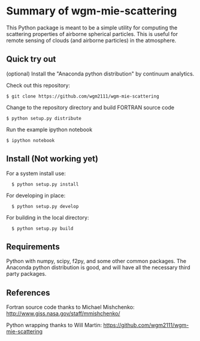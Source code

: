 
# Summary of wgm-mie-scattering
This Python package is meant to be a simple utility for computing
the scattering properties of airborne spherical particles.  This is
useful for remote sensing of clouds (and airborne particles) in the 
atmosphere. 

## Quick try out

(optional) Install the "Anaconda python distribution" by continuum analytics.

Check out this repository:
```
$ git clone https://github.com/wgm2111/wgm-mie-scattering
```

Change to the repository directory and build FORTRAN source code
```
$ python setup.py distribute
```

Run the example ipython notebook
```
$ ipython notebook 
```


## Install (Not working yet)

For a system install use:
```
  $ python setup.py install
```

For developing in place:
```
  $ python setup.py develop
```

For building in the local directory:
```
  $ python setup.py build
```



## Requirements
Python with numpy, scipy, f2py, and some other common packages.  The
Anaconda python distribution is good, and will have all the necessary 
third party packages. 

## References
Fortran source code thanks to Michael Mishchenko: 
http://www.giss.nasa.gov/staff/mmishchenko/

Python wrapping thanks to Will Martin:
https://github.com/wgm2111/wgm-mie-scattering

